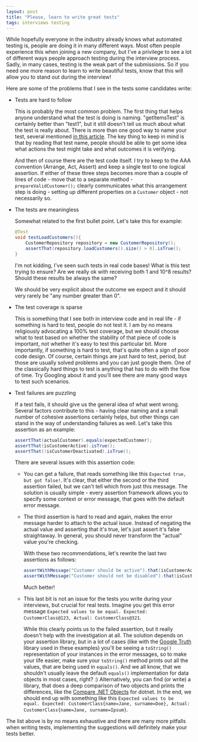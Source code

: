```yaml
---
layout: post
title: "Please, learn to write great tests"
tags: interviews testing
---
```


While hopefully everyone in the industry already knows what automated testing is, people are doing it in many different ways. Most often people experience this when joining a new company, but I've a privilege to see a lot of different ways people approach testing during the interview process. Sadly, in many cases, testing is the weak part of the submissions. So if you need one more reason to learn to write beautiful tests, know that this will allow you to stand out during the interview!

Here are some of the problems that I see in the tests some candidates write:
* Tests are hard to follow

    This is probably the most common problem. The first thing that helps anyone understand what the test is doing is naming. "getItemsTest" is certainly better than "test1", but it still doesn't tell us much about what the test is really about. There is more than one good way to name your test, several mentioned [in this article](https://dzone.com/articles/7-popular-unit-test-naming). The key thing to keep in mind is that by reading that test name, people should be able to get some idea what actions the test might take and what outcomes it is verifying. 

    And then of course there are the test code itself. I try to keep to the AAA convention (Arrange, Act, Assert) and keep a single test to one logical assertion. If either of these three steps becomes more than a couple of lines of code - move that to a separate method - `prepareValidCustomer();` clearly communicates what this arrangement step is doing - setting up different properties on a `Customer` object - not necessarily so.

* The tests are meaningless

    Somewhat related to the first bullet point. Let's take this for example:
    ```java
    @Test
    void testLoadCustomers(){
        CustomerRepository repository = new CustomerRepository();
        assertThat(repository.loadCustomers().size() > 0).isTrue();
    }
    ```
    I'm not kidding, I've seen such tests in real code bases! What is this test trying to ensure? Are we really ok with receiving both 1 and 10^8 results? Should these results be always the same? 

    We should be very explicit about the outcome we expect and it should very rarely be "any number greater than 0".

* The test coverage is sparse

    This is something that I see both in interview code and in real life - if something is hard to test, people do not test it. I am by no means religiously advocating a 100% test coverage, but we should choose what to test based on whether the stability of that piece of code is important, not whether it's easy to test this particular bit. More importantly, if something is hard to test, that's quite often a sign of poor code design. Of course, certain things are just hard to test, period, but those are usually solved problems and you can just google them. One of the classically hard things to test is anything that has to do with the flow of time. Try Googling about it and you'll see there are many good ways to test such scenarios.

* Test failures are puzzling

    If a test fails, it should give us the general idea of what went wrong. Several factors contribute to this - having clear naming and a small number of cohesive assertions certainly helps, but other things can stand in the way of understanding failures as well. Let's take this assertion as an example:
    ```java
    assertThat(actualCustomer).equals(expectedCustomer);
    assertThat(isCustomerActive).isTrue();
    assertThat(!isCustomerDeactivated).isTrue();
    ```
    There are several issues with this assertion code:
    * You can get a failure, that reads something like this `Expected true, but got false!`. It's clear, that either the second or the third assertion failed, but we can't tell which from just this message. The solution is usually simple - every assertion framework allows you to specify some context or error message, that goes with the default error message. 
    * The third assertion is hard to read and again, makes the error message harder to attach to the actual issue. Instead of negating the actual value and asserting that it's true, let's just assert it's false straightaway. In general, you should never transform the "actual" value you're checking. 
    
        With these two recommendations, let's rewrite the last two assertions as follows:
        ```java
        assertWithMessage("Customer should be active").that(isCustomerActive).isTrue();
        assertWithMessage("Customer should not be disabled").that(isCustomerDeactivated).isFalse(); 
        ```
        Much better!

    * This last bit is not an issue for the tests you write during your interviews, but crucial for real tests. Imagine you get this error message `Expected values to be equal. Expected: CustomerClass@123, Actual: CustomerClass@321`. 

        While this clearly points us to the failed assertion, but it really doesn't help with the investigation at all. The solution depends on your assertion library, but in a lot of cases (like with the [Google Truth](https://github.com/google/truth) library used in these examples) you'll be seeing a `toString()` representation of your instances in the error messages, so to make your life easier, make sure your `toString()` method prints out all the values, that are being used in `equals()`. And we all know, that we shouldn't usually leave the default `equals()` implementation for data objects in most cases, right? :) Alternatively, you can find (or write) a library, that does a deep comparison of two objects and prints the differences, like the [Compare .NET Objects](https://github.com/GregFinzer/Compare-Net-Objects) for dotnet. In the end, we should end up with something like this `Expected values to be equal. Expected: CustomerClass{name=Jane, surname=Doe}, Actual: CustomerClass{name=Jane, surname=Ipsum}`.

The list above is by no means exhaustive and there are many more pitfalls when writing tests, implementing the suggestions will definitely make your tests better.